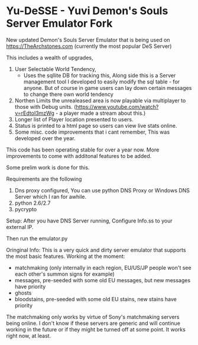 # Yu-DeSSE - Yuvi Demon's Souls Server Emulator Fork

New updated Demon's Souls Server Emulator that is being used on https://TheArchstones.com (currently the most popular DeS Server)

This includes a wealth of upgrades,
1. User Selectable World Tendency, 
	- Uses the sqllite DB for tracking this, Along side this is a Server management tool I developed to easily modify the sql table 	- for anyone. But of course in game users can lay down certain messages to change there own world tendency
2. Northen Limits the unrealeased area is now playable via multiplayer to those with Debug units. (https://www.youtube.com/watch?v=rEdtoI3mzWg -  a player made a stream about this.)
3. Longer list of Player location presented to users.
4. Status is printed to a html page so users can view live stats online.
5. Some misc. code improvements that i cant remember, This was developed over the year. 

This code has been operating stable for over a year now. More improvements to come with additonal features to be added.

Some prelim work is done for this. 


Requirements are the following
1. Dns proxy configured, You can use python DNS Proxy or Windows DNS Server which I ran for awhile.
2. python 2.6/2.7
3. pycrypto 

Setup:
After you have DNS Server running, Configure Info.ss to your external IP.

Then run the emulator.py


Oringinal Info:
This is a very quick and dirty server emulator that supports the most basic features.
Working at the moment:

 - matchmaking (only internally in each region, EU/US/JP people won't see each other's summon signs for example)
 - messages, pre-seeded with some old EU messages, but new messages have priority
 - ghosts
 - bloodstains, pre-seeded with some old EU stains, new stains have priority
 
The matchmaking only works by virtue of Sony's matchmaking servers being online. I don't know
if these servers are generic and will continue working in the future or if they might
be turned off at some point. It works right now, at least.
